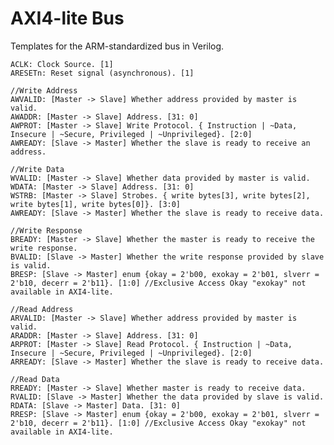 # AXI4-lite Bus
Templates for the ARM-standardized bus in Verilog.

    ACLK: Clock Source. [1]
    ARESETn: Reset signal (asynchronous). [1]

	//Write Address
    AWVALID: [Master -> Slave] Whether address provided by master is valid.
    AWADDR: [Master -> Slave] Address. [31: 0]
    AWPROT: [Master -> Slave] Write Protocol. { Instruction | ~Data, Insecure | ~Secure, Privileged | ~Unprivileged}. [2:0]
    AWREADY: [Slave -> Master] Whether the slave is ready to receive an address.

    //Write Data
    WVALID: [Master -> Slave] Whether data provided by master is valid.
    WDATA: [Master -> Slave] Address. [31: 0]
    WSTRB: [Master -> Slave] Strobes. { write bytes[3], write bytes[2], write bytes[1], write bytes[0]}. [3:0]
    AWREADY: [Slave -> Master] Whether the slave is ready to receive data.

    //Write Response
    BREADY: [Master -> Slave] Whether the master is ready to receive the write response.
    BVALID: [Slave -> Master] Whether the write response provided by slave is valid.
    BRESP: [Slave -> Master] enum {okay = 2'b00, exokay = 2'b01, slverr = 2'b10, decerr = 2'b11}. [1:0] //Exclusive Access Okay "exokay" not available in AXI4-lite.

    //Read Address
    ARVALID: [Master -> Slave] Whether address provided by master is valid.
    ARADDR: [Master -> Slave] Address. [31: 0]
    ARPROT: [Master -> Slave] Read Protocol. { Instruction | ~Data, Insecure | ~Secure, Privileged | ~Unprivileged}. [2:0]
    ARREADY: [Slave -> Master] Whether the slave is ready to receive data.

    //Read Data
    RREADY: [Master -> Slave] Whether master is ready to receive data.
    RVALID: [Slave -> Master] Whether the data provided by slave is valid.
    RDATA: [Slave -> Master] Data. [31: 0]
    RRESP: [Slave -> Master] enum {okay = 2'b00, exokay = 2'b01, slverr = 2'b10, decerr = 2'b11}. [1:0] //Exclusive Access Okay "exokay" not available in AXI4-lite.